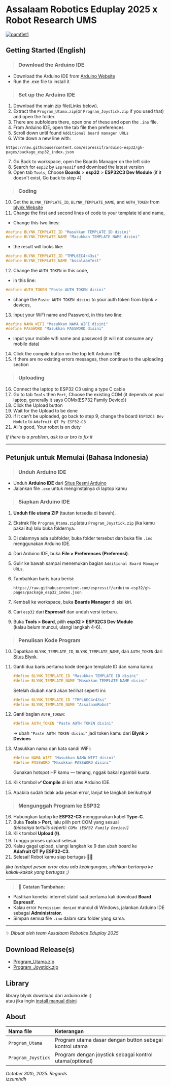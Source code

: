 
  # Assalaam Robotics Eduplay 2025 x Robot Research UMS
    
  <a href="https://ibb.co.com/Kj2XXzsV"><img src="https://i.ibb.co.com/Kj2XXzsV/pamflet1.jpg" alt="pamflet1" border="0"></a>
    
  ## Getting Started (English)
  > ### Download the Arduino IDE
  * Download the Arduino IDE from [ Arduino Website](https://downloads.arduino.cc/arduino-ide/arduino-ide_2.3.6_Windows_64bit.exe)
  * Run the .exe file to install it

  > ### Set up the Arduino IDE
  1. Download the main zip file(Links below).
  2. Extract the `Program_Utama.zip`(or `Program_Joystick.zip` if you used that) and open the folder.
  3. There are subfolders there, open one of these and open the `.ino` file.
  4. From Arduino IDE, open the tab file then preferences
  5. Scroll down until found `Additional board manager URLs`
  6. Write down a new line with:

    https://raw.githubusercontent.com/espressif/arduino-esp32/gh-pages/package_esp32_index.json
  7. Go Back to workspace, open the Boards Manager on the left side
  8. Search for `esp32` by `Espressif` and download the latest version
  9. Open tab `Tools`, Choose **Boards** > **esp32** > **ESP32C3 Dev Module** (if it doesn't exist, Go back to step 4)

  > ### Coding
  10. Get the `BLYNK_TEMPLATE_ID`, `BLYNK_TEMPLATE_NAME`, and `AUTH_TOKEN` from [blynk Website](https://www.blynk.io/)
  11. Change the first and second lines of code to your template id and name,  
  * Change this two lines:   
```cpp
#define BLYNK_TEMPLATE_ID "Masukkan TEMPLATE ID disini"
#define BLYNK_TEMPLATE_NAME "Masukkan TEMPLATE NAME disini"
```
  * the result will looks like:
```cpp
#define BLYNK_TEMPLATE_ID "TMPL6EC4r43si"
#define BLYNK_TEMPLATE_NAME "AssalaamTest"
```
  12. Change the `AUTH_TOKEN` in this code,
  * in this line:
```cpp
#define AUTH_TOKEN "Paste AUTH TOKEN disini"
```
  *   change the `Paste AUTH TOKEN disini` to your auth token from blynk > devices,  
  13. Input your WiFi name and Password, in this two line:
```cpp
#define NAMA_WIFI "Masukkan NAMA WIFI disini"
#define PASSWORD "Masukkan PASSWORD disini"
```
  *   input your mobile wifi name and password (it will not consume any mobile data)
  14. Click the compile button on the top left Arduino IDE
  15. If there are no existing errors messages, then continue to the uploading section
  
  > ### Uploading
  16. Connect the laptop to ESP32 C3 using a type C cable
  17. Go to tab `Tools` then `Port`, Choose the existing COM (it depends on your laptop, generally it says COMx(ESP32 Family Device))
  18. Click the Upload button
  19. Wait for the Upload to be done
  20. if it can't be uploaded, go back to step 9, change the board `ESP32C3 Dev Module` to `Adafruit QT Py ESP32-C3`
  21. All's good, Your robot is on duty
    
  *If there is a problem, ask to ur bro to fix it*

---

## Petunjuk untuk Memulai (Bahasa Indonesia)

> ### Unduh Arduino IDE
- Unduh **Arduino IDE** dari [Situs Resmi Arduino](https://downloads.arduino.cc/arduino-ide/arduino-ide_2.3.6_Windows_64bit.exe)  
- Jalankan file `.exe` untuk menginstalnya di laptop kamu

> ### Siapkan Arduino IDE
1. **Unduh file utama ZIP** (tautan tersedia di bawah).  
2. Ekstrak file `Program_Utama.zip`(atau `Program_Joystick.zip` jika kamu pakai itu) lalu buka foldernya.  
3. Di dalamnya ada subfolder, buka folder tersebut dan buka file `.ino` menggunakan Arduino IDE.  
4. Dari Arduino IDE, buka **File > Preferences (Preferensi)**.  
5. Gulir ke bawah sampai menemukan bagian `Additional Board Manager URLs`.  
6. Tambahkan baris baru berisi:

    ```
    https://raw.githubusercontent.com/espressif/arduino-esp32/gh-pages/package_esp32_index.json
    ```
7. Kembali ke workspace, buka **Boards Manager** di sisi kiri.  
8. Cari `esp32` dari **Espressif** dan unduh versi terbaru.  
9. Buka **Tools > Board**, pilih **esp32 > ESP32C3 Dev Module**  
   (kalau belum muncul, ulangi langkah 4–6).

> ### Penulisan Kode Program
10. Dapatkan `BLYNK_TEMPLATE_ID`, `BLYNK_TEMPLATE_NAME`, dan `AUTH_TOKEN` dari [Situs Blynk](https://www.blynk.io/).  
11. Ganti dua baris pertama kode dengan template ID dan nama kamu:  

    ```cpp
    #define BLYNK_TEMPLATE_ID "Masukkan TEMPLATE ID disini"
    #define BLYNK_TEMPLATE_NAME "Masukkan TEMPLATE NAME disini"
    ```
    Setelah diubah nanti akan terlihat seperti ini:
    ```cpp
    #define BLYNK_TEMPLATE_ID "TMPL6EC4r43si"
    #define BLYNK_TEMPLATE_NAME "AssalaamRobot"
    ```

12. Ganti bagian `AUTH_TOKEN`:
    ```cpp
    #define AUTH_TOKEN "Paste AUTH TOKEN disini"
    ```
    → ubah `"Paste AUTH TOKEN disini"` jadi token kamu dari **Blynk > Devices**  

13. Masukkan nama dan kata sandi WiFi:
    ```cpp
    #define NAMA_WIFI "Masukkan NAMA WIFI disini"
    #define PASSWORD "Masukkan PASSWORD disini"
    ```
    Gunakan hotspot HP kamu — tenang, nggak bakal ngambil kuota.  

14. Klik tombol **✅ Compile** di kiri atas Arduino IDE.  
15. Apabila sudah tidak ada pesan error, lanjut ke langkah berikutnya!

> ### Mengunggah Program ke ESP32
16. Hubungkan laptop ke **ESP32-C3** menggunakan kabel **Type-C**.  
17. Buka **Tools > Port**, lalu pilih port COM yang sesuai  
    *(biasanya tertulis seperti: `COMx (ESP32 Family Device)`)*  
18. Klik tombol **Upload (⭱)**.  
19. Tunggu proses upload selesai.  
20. Kalau gagal upload, ulangi langkah ke 9 dan ubah board ke  
    **Adafruit QT Py ESP32-C3**.  
21. Selesai! Robot kamu siap bertugas 💪🤖

*jika terdapat pesan error atau ada kebingungan, silahkan bertanya ke kakak-kakak yang bertugas ;)*

---

> 🧾 **Catatan Tambahan:**
- Pastikan koneksi internet stabil saat pertama kali download **Board Espressif**.  
- Kalau error `Permission denied` muncul di Windows, jalankan Arduino IDE sebagai **Administrator**.  
- Simpan semua file `.ino` dalam satu folder yang sama.  

---

✨ *Dibuat oleh team Assalaam Robotics Eduplay 2025*


  ## Download Release(s)
  * [Program_Utama.zip](https://github.com/izzumhd/Assalaam_Robotics_Eduplay_2025/releases/download/v1.0.1/Program_Utama.zip)  
  * [Program_Joystick.zip](https://github.com/izzumhd/Assalaam_Robotics_Eduplay_2025/releases/download/v1.0.1/Program_Joystick.zip)
  
  ## Library
  library blynk download dari arduino ide :)  
  atau jika ingin [install manual disini](https://github.com/blynkkk/blynk-library/releases/tag/v1.3.2)
  
  ## About
  | **Nama file** | **Keterangan** |
  |:----------|:-----------|
  | `Program_Utama` | Program utama dasar dengan button sebagai kontrol utama |
  | `Program_Joystick` | Program dengan joystick sebagai kontrol utama(optional) |

  *October 30th, 2025. Regards*  
  *izzumhdh*




